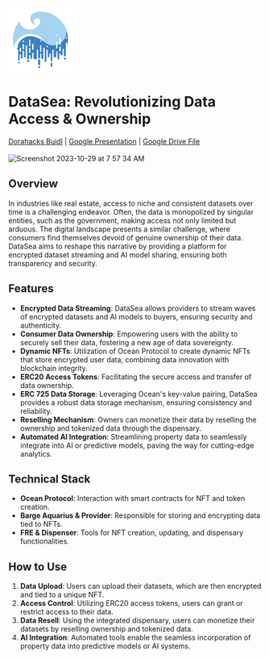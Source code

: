 <img src="./src/assets/icon.png" height="130px"></img>


# DataSea: Revolutionizing Data Access & Ownership

[Dorahacks Buidl](https://dorahacks.io/buidl/7827) | 
[Google Presentation](https://docs.google.com/presentation/d/111wpSPvOQIPAAM3ka6hrPV6c_rgGucTK1E7YXFQTeMo/edit?usp=sharing) | 
[Google Drive File](https://drive.google.com/file/d/1vgfOtya5i5yqbHIG_2aEsynadEpsx4Ut/view)
<br/><br />
<img width="768" alt="Screenshot 2023-10-29 at 7 57 34 AM" src="https://github.com/imatomster/DataSea/assets/47396265/2cc997e7-6598-4d10-adac-e7a6ebd5222d">


## Overview

In industries like real estate, access to niche and consistent datasets over time is a challenging endeavor. Often, the data is monopolized by singular entities, such as the government, making access not only limited but arduous. The digital landscape presents a similar challenge, where consumers find themselves devoid of genuine ownership of their data. DataSea aims to reshape this narrative by providing a platform for encrypted dataset streaming and AI model sharing, ensuring both transparency and security.

## Features

- **Encrypted Data Streaming**: DataSea allows providers to stream waves of encrypted datasets and AI models to buyers, ensuring security and authenticity.
- **Consumer Data Ownership**: Empowering users with the ability to securely sell their data, fostering a new age of data sovereignty.
- **Dynamic NFTs**: Utilization of Ocean Protocol to create dynamic NFTs that store encrypted user data, combining data innovation with blockchain integrity.
- **ERC20 Access Tokens**: Facilitating the secure access and transfer of data ownership.
- **ERC 725 Data Storage**: Leveraging Ocean's key-value pairing, DataSea provides a robust data storage mechanism, ensuring consistency and reliability.
- **Reselling Mechanism**: Owners can monetize their data by reselling the ownership and tokenized data through the dispensary.
- **Automated AI Integration**: Streamlining property data to seamlessly integrate into AI or predictive models, paving the way for cutting-edge analytics.

## Technical Stack

- **Ocean Protocol**: Interaction with smart contracts for NFT and token creation.
- **Barge Aquarius & Provider**: Responsible for storing and encrypting data tied to NFTs.
- **FRE & Dispenser**: Tools for NFT creation, updating, and dispensary functionalities.

## How to Use

1. **Data Upload**: Users can upload their datasets, which are then encrypted and tied to a unique NFT.
2. **Access Control**: Utilizing ERC20 access tokens, users can grant or restrict access to their data.
3. **Data Resell**: Using the integrated dispensary, users can monetize their datasets by reselling ownership and tokenized data.
4. **AI Integration**: Automated tools enable the seamless incorporation of property data into predictive models or AI systems.



